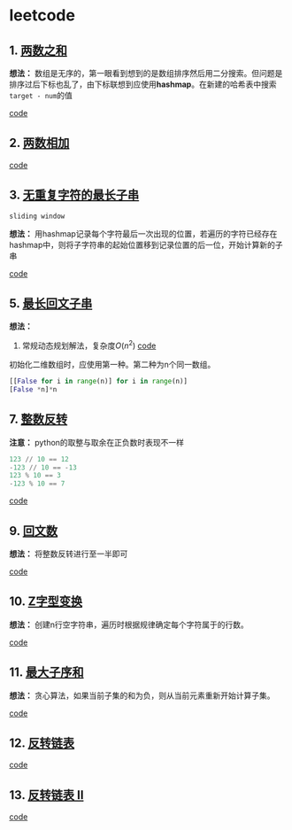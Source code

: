 # leetcode

## 1. [两数之和](https://leetcode-cn.com/problems/two-sum/)

**想法：**
数组是无序的，第一眼看到想到的是数组排序然后用二分搜索。但问题是排序过后下标也乱了，由下标联想到应使用**hashmap**。在新建的哈希表中搜索`target - num`的值

[code](https://github.com/Nipengwei/algorithm/blob/master/leetcode/code1.py)

## 2. [两数相加](https://leetcode-cn.com/problems/add-two-numbers/)

[code](https://github.com/Nipengwei/algorithm/blob/master/leetcode/code2.py)

## 3. [无重复字符的最长子串](https://leetcode-cn.com/problems/longest-substring-without-repeating-characters/)
`sliding window`

**想法：**
用hashmap记录每个字符最后一次出现的位置，若遍历的字符已经存在hashmap中，则将子字符串的起始位置移到记录位置的后一位，开始计算新的子串

[code](https://github.com/Nipengwei/algorithm/blob/master/leetcode/code3.py)

## 5. [最长回文子串](https://leetcode-cn.com/problems/longest-palindromic-substring/submissions/)

**想法：**
1. 常规动态规划解法，复杂度$O(n^2)$
[code](https://github.com/Nipengwei/algorithm/blob/master/leetcode/code5.py)

初始化二维数组时，应使用第一种。第二种为n个同一数组。
```python
[[False for i in range(n)] for i in range(n)]
[False *n]*n
```

## 7. [整数反转](https://leetcode-cn.com/problems/reverse-integer/submissions/)

**注意：**
python的取整与取余在正负数时表现不一样
```python
123 // 10 == 12
-123 // 10 == -13
123 % 10 == 3
-123 % 10 == 7
```
[code](https://github.com/Nipengwei/algorithm/blob/master/leetcode/code7.py)

## 9. [回文数](https://leetcode-cn.com/problems/palindrome-number/)

**想法：**
将整数反转进行至一半即可

[code](https://github.com/Nipengwei/algorithm/blob/master/leetcode/code9.py)

## 10. [Z字型变换](https://leetcode-cn.com/problems/zigzag-conversion/)

**想法：**
创建n行空字符串，遍历时根据规律确定每个字符属于的行数。

[code](https://github.com/Nipengwei/algorithm/blob/master/leetcode/code10.py)

## 11. [最大子序和](https://leetcode-cn.com/problems/maximum-subarray/)

**想法：**
贪心算法，如果当前子集的和为负，则从当前元素重新开始计算子集。

[code](https://github.com/Nipengwei/algorithm/blob/master/leetcode/code11.py)

## 12. [反转链表](https://leetcode-cn.com/problems/reverse-linked-list/)

[code](https://github.com/Nipengwei/algorithm/blob/master/leetcode/code12.py)

## 13. [反转链表 II](https://leetcode-cn.com/problems/reverse-linked-list-ii/)

[code](https://github.com/Nipengwei/algorithm/blob/master/leetcode/code13.py)